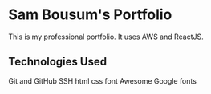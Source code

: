 # Sam Bousum's Portfolio

This is my professional portfolio. It uses AWS and ReactJS.

## Technologies Used

Git and GitHub
SSH
html
css
font Awesome
Google fonts
